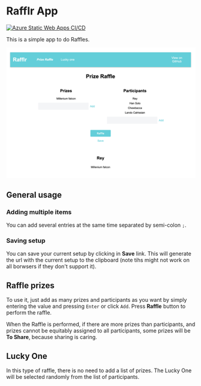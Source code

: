 
# Rafflr App

[![Azure Static Web Apps CI/CD](https://github.com/hectortosa/rafflr/actions/workflows/build-and-deploy-azure-static-webapp.yml/badge.svg)](https://github.com/hectortosa/rafflr/actions/workflows/build-and-deploy-azure-static-webapp.yml)

This is a simple app to do Raffles.

![Screenshot of the app](screenshot.png)

## General usage

### Adding multiple items

You can add several entries at the same time separated by semi-colon `;`.

### Saving setup

You can save your current setup by clicking in **Save** link. This will generate the url with the current setup to the clipboard (note tihs might not work on all borwsers if they don't support it).

## Raffle prizes

To use it, just add as many prizes and participants as you want by simply entering the value and pressing `Enter` or click `Add`. Press **Raffle** button to perform the raffle.

When the Raffle is performed, if there are more prizes than participants, and prizes cannot be equitably assigned to all participants, some prizes will be **To Share**, because sharing is caring.

## Lucky One

In this type of raffle, there is no need to add a list of prizes. The Lucky One will be selected randomly from the list of participants.
